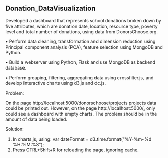 ## Donation_DataVisualization
Developed a dashboard that represents school donations broken down by five attributes, which are donation date, location, resource type, poverty level and total number of donations, using data from DonorsChoose.org. 

•	Perform data cleaning, transformation and dimension reduction using Principal component analysis (PCA), feature selection using MongoDB and Python.

•	Build a webserver using Python, Flask and use MongoDB as backend database.

•	Perform grouping, filtering, aggregating data using crossfilter.js, and develop interactive charts using d3.js and dc.js. 


Problem:

On the page http://localhost:5000/donorschoose/projects projects data could be printed out. However, on the page http://localhost:5000/, only could see a dashboard with empty charts. The problem should be in the amount of data being loaded. 

Solution:
1. In charts.js, using:
   var dateFormat = d3.time.format("%Y-%m-%d %H:%M:%S");
2. Press CTRL+Shift+R for reloading the page, ignoring cache. 



